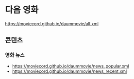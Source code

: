 # 다음 영화
https://moviecord.github.io/daummovie/all.xml

## 콘텐츠
### 영화 뉴스
- https://moviecord.github.io/daummovie/news_popular.xml
- https://moviecord.github.io/daummovie/news_recent.xml
